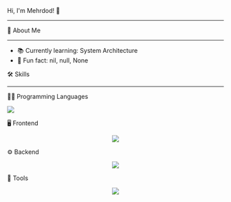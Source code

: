 Hi, I'm Mehrdod! 👋
__________________________________________________________________________________________________________________________

🚀 About Me
__________________________________________________________________________________________________________________________
- 📚 Currently learning: System Architecture
- 🎲 Fun fact: nil, null, None


🛠️ Skills
__________________________________________________________________________________________________________________________

👨‍💻 Programming Languages
<p align="left">
  <a href="https://skillicons.dev">
    <img src="https://skillicons.dev/icons?i=java,kotlin,ts,js,dart" />
  </a>
</p>

🖥️ Frontend
<p align="center">
  <a href="https://skillicons.dev">
    <img src="https://skillicons.dev/icons?i=html,css,angular,flutter,figma,wordpress" />
  </a>
</p>

⚙️ Backend
<p align="center">
  <a href="https://skillicons.dev">
    <img src="https://skillicons.dev/icons?i=nodejs,firebase" />
  </a>
</p>

🔧 Tools
<p align="center">
  <a href="https://skillicons.dev">
    <img src="https://skillicons.dev/icons?i=androidstudio,vscode,github,postman,idea,blender,notion" />
  </a>
</p>


